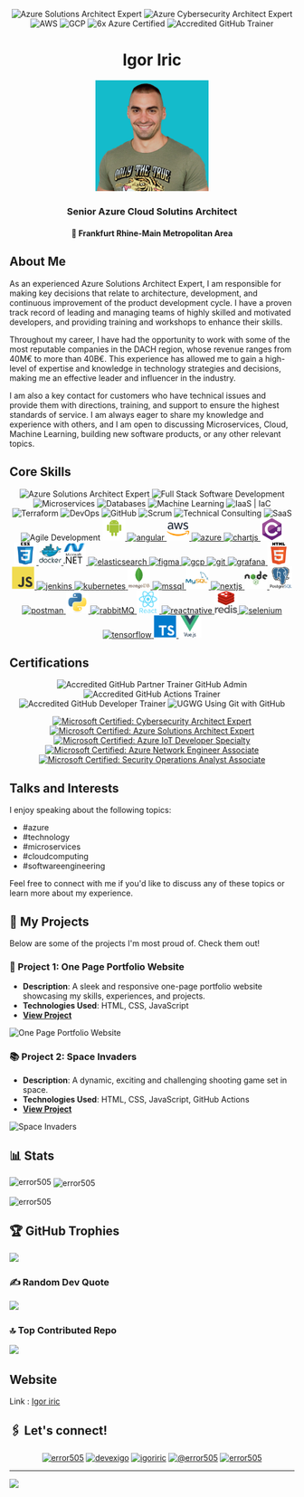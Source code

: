 <!-- Header -->
<p align="center">
  <img src="https://img.shields.io/badge/Azure%20Solutions%20Architect%20Expert-%230078D4.svg?&style=for-the-badge&logo=microsoft-azure&logoColor=white" alt="Azure Solutions Architect Expert">
  <img src="https://img.shields.io/badge/Azure%20Cybersecurity%20Architect%20Expert-%230078D4.svg?&style=for-the-badge&logo=microsoft-azure&logoColor=white" alt="Azure Cybersecurity Architect Expert">
  <img src="https://img.shields.io/badge/AWS-%23232F3E.svg?&style=for-the-badge&logo=amazon-aws&logoColor=white" alt="AWS">
  <img src="https://img.shields.io/badge/GCP-%234285F4.svg?&style=for-the-badge&logo=google-cloud&logoColor=white" alt="GCP">
  <img src="https://img.shields.io/badge/Azure%20Certified-%230078D4.svg?&style=for-the-badge&logo=microsoft-azure&logoColor=white" alt="6x Azure Certified">
  <img src="https://img.shields.io/badge/GitHub%20Trainer-%23181717.svg?&style=for-the-badge&logo=github" alt="Accredited GitHub Trainer">
</p>

<!-- Name and Location -->
<h1 align="center">Igor Iric</h1>
<!-- Profile Picture -->
<p align="center">
  <img src="https://github.com/error505/biographyii/blob/main/1674712595713-plava2.jpg" alt="Your Name" width="200">
</p>
<h3 align="center">Senior Azure Cloud Solutins Architect</h3>
<h4 align="center">📍 Frankfurt Rhine-Main Metropolitan Area</h4>

<!-- About Me -->
## About Me

As an experienced Azure Solutions Architect Expert, I am responsible for making key decisions that relate to architecture, development, and continuous improvement of the product development cycle. I have a proven track record of leading and managing teams of highly skilled and motivated developers, and providing training and workshops to enhance their skills.

Throughout my career, I have had the opportunity to work with some of the most reputable companies in the DACH region, whose revenue ranges from 40M€ to more than 40B€. This experience has allowed me to gain a high-level of expertise and knowledge in technology strategies and decisions, making me an effective leader and influencer in the industry.

I am also a key contact for customers who have technical issues and provide them with directions, training, and support to ensure the highest standards of service. I am always eager to share my knowledge and experience with others, and I am open to discussing Microservices, Cloud, Machine Learning, building new software products, or any other relevant topics.

<!-- Core Skills -->
## Core Skills

<p align="center">
  <img src="https://img.shields.io/badge/Azure%20Solutions%20Architect%20Expert-%230078D4.svg?&style=for-the-badge&logo=microsoft-azure&logoColor=white" alt="Azure Solutions Architect Expert">
  <img src="https://img.shields.io/badge/Full%20Stack%20Development-%23191919.svg?&style=for-the-badge" alt="Full Stack Software Development">
  <img src="https://img.shields.io/badge/Microservices-%23404D59.svg?&style=for-the-badge" alt="Microservices">
  <img src="https://img.shields.io/badge/Databases-%2300f.svg?&style=for-the-badge" alt="Databases">
  <img src="https://img.shields.io/badge/Machine%20Learning-%23FF6F61.svg?&style=for-the-badge" alt="Machine Learning">
  <img src="https://img.shields.io/badge/IaaS%20%7C%20IaC-%23232F3E.svg?&style=for-the-badge" alt="IaaS | IaC">
  <img src="https://img.shields.io/badge/Terraform-%235835CC.svg?&style=for-the-badge" alt="Terraform">
  <img src="https://img.shields.io/badge/DevOps-%23181717.svg?&style=for-the-badge" alt="DevOps">
  <img src="https://img.shields.io/badge/GitHub-%23181717.svg?&style=for-the-badge&logo=github" alt="GitHub">
  <img src="https://img.shields.io/badge/Scrum-%23181717.svg?&style=for-the-badge" alt="Scrum">
  <img src="https://img.shields.io/badge/Technical%20Consulting-%23007ACC.svg?&style=for-the-badge" alt="Technical Consulting">
  <img src="https://img.shields.io/badge/SaaS-%23007ACC.svg?&style=for-the-badge" alt="SaaS">
  <img src="https://img.shields.io/badge/Agile%20Development-%231C72C7.svg?&style=for-the-badge" alt="Agile Development">
  <a href="https://developer.android.com" target="_blank" rel="noreferrer"> <img src="https://raw.githubusercontent.com/devicons/devicon/master/icons/android/android-original-wordmark.svg" alt="android" width="40" height="40"/> </a> <a href="https://angular.io" target="_blank" rel="noreferrer"> <img src="https://angular.io/assets/images/logos/angular/angular.svg" alt="angular" width="40" height="40"/> </a> <a href="https://aws.amazon.com" target="_blank" rel="noreferrer"> <img src="https://raw.githubusercontent.com/devicons/devicon/master/icons/amazonwebservices/amazonwebservices-original-wordmark.svg" alt="aws" width="40" height="40"/> </a> <a href="https://azure.microsoft.com/en-in/" target="_blank" rel="noreferrer"> <img src="https://www.vectorlogo.zone/logos/microsoft_azure/microsoft_azure-icon.svg" alt="azure" width="40" height="40"/> </a> <a href="https://www.chartjs.org" target="_blank" rel="noreferrer"> <img src="https://www.chartjs.org/media/logo-title.svg" alt="chartjs" width="40" height="40"/> </a> <a href="https://www.w3schools.com/cs/" target="_blank" rel="noreferrer"> <img src="https://raw.githubusercontent.com/devicons/devicon/master/icons/csharp/csharp-original.svg" alt="csharp" width="40" height="40"/> </a> <a href="https://www.w3schools.com/css/" target="_blank" rel="noreferrer"> <img src="https://raw.githubusercontent.com/devicons/devicon/master/icons/css3/css3-original-wordmark.svg" alt="css3" width="40" height="40"/> </a> <a href="https://www.docker.com/" target="_blank" rel="noreferrer"> <img src="https://raw.githubusercontent.com/devicons/devicon/master/icons/docker/docker-original-wordmark.svg" alt="docker" width="40" height="40"/> </a> <a href="https://dotnet.microsoft.com/" target="_blank" rel="noreferrer"> <img src="https://raw.githubusercontent.com/devicons/devicon/master/icons/dot-net/dot-net-original-wordmark.svg" alt="dotnet" width="40" height="40"/> </a> <a href="https://www.elastic.co" target="_blank" rel="noreferrer"> <img src="https://www.vectorlogo.zone/logos/elastic/elastic-icon.svg" alt="elasticsearch" width="40" height="40"/> </a> <a href="https://www.figma.com/" target="_blank" rel="noreferrer"> <img src="https://www.vectorlogo.zone/logos/figma/figma-icon.svg" alt="figma" width="40" height="40"/> </a> <a href="https://cloud.google.com" target="_blank" rel="noreferrer"> <img src="https://www.vectorlogo.zone/logos/google_cloud/google_cloud-icon.svg" alt="gcp" width="40" height="40"/> </a> <a href="https://git-scm.com/" target="_blank" rel="noreferrer"> <img src="https://www.vectorlogo.zone/logos/git-scm/git-scm-icon.svg" alt="git" width="40" height="40"/> </a> <a href="https://grafana.com" target="_blank" rel="noreferrer"> <img src="https://www.vectorlogo.zone/logos/grafana/grafana-icon.svg" alt="grafana" width="40" height="40"/> </a> <a href="https://www.w3.org/html/" target="_blank" rel="noreferrer"> <img src="https://raw.githubusercontent.com/devicons/devicon/master/icons/html5/html5-original-wordmark.svg" alt="html5" width="40" height="40"/> </a> <a href="https://developer.mozilla.org/en-US/docs/Web/JavaScript" target="_blank" rel="noreferrer"> <img src="https://raw.githubusercontent.com/devicons/devicon/master/icons/javascript/javascript-original.svg" alt="javascript" width="40" height="40"/> </a> <a href="https://www.jenkins.io" target="_blank" rel="noreferrer"> <img src="https://www.vectorlogo.zone/logos/jenkins/jenkins-icon.svg" alt="jenkins" width="40" height="40"/> </a> <a href="https://kubernetes.io" target="_blank" rel="noreferrer"> <img src="https://www.vectorlogo.zone/logos/kubernetes/kubernetes-icon.svg" alt="kubernetes" width="40" height="40"/> </a> <a href="https://www.mongodb.com/" target="_blank" rel="noreferrer"> <img src="https://raw.githubusercontent.com/devicons/devicon/master/icons/mongodb/mongodb-original-wordmark.svg" alt="mongodb" width="40" height="40"/> </a> <a href="https://www.microsoft.com/en-us/sql-server" target="_blank" rel="noreferrer"> <img src="https://www.svgrepo.com/show/303229/microsoft-sql-server-logo.svg" alt="mssql" width="40" height="40"/> </a> <a href="https://www.mysql.com/" target="_blank" rel="noreferrer"> <img src="https://raw.githubusercontent.com/devicons/devicon/master/icons/mysql/mysql-original-wordmark.svg" alt="mysql" width="40" height="40"/> </a> <a href="https://nextjs.org/" target="_blank" rel="noreferrer"> <img src="https://cdn.worldvectorlogo.com/logos/nextjs-2.svg" alt="nextjs" width="40" height="40"/> </a> <a href="https://nodejs.org" target="_blank" rel="noreferrer"> <img src="https://raw.githubusercontent.com/devicons/devicon/master/icons/nodejs/nodejs-original-wordmark.svg" alt="nodejs" width="40" height="40"/> </a> <a href="https://www.postgresql.org" target="_blank" rel="noreferrer"> <img src="https://raw.githubusercontent.com/devicons/devicon/master/icons/postgresql/postgresql-original-wordmark.svg" alt="postgresql" width="40" height="40"/> </a> <a href="https://postman.com" target="_blank" rel="noreferrer"> <img src="https://www.vectorlogo.zone/logos/getpostman/getpostman-icon.svg" alt="postman" width="40" height="40"/> </a> <a href="https://www.python.org" target="_blank" rel="noreferrer"> <img src="https://raw.githubusercontent.com/devicons/devicon/master/icons/python/python-original.svg" alt="python" width="40" height="40"/> </a> <a href="https://www.rabbitmq.com" target="_blank" rel="noreferrer"> <img src="https://www.vectorlogo.zone/logos/rabbitmq/rabbitmq-icon.svg" alt="rabbitMQ" width="40" height="40"/> </a> <a href="https://reactjs.org/" target="_blank" rel="noreferrer"> <img src="https://raw.githubusercontent.com/devicons/devicon/master/icons/react/react-original-wordmark.svg" alt="react" width="40" height="40"/> </a> <a href="https://reactnative.dev/" target="_blank" rel="noreferrer"> <img src="https://reactnative.dev/img/header_logo.svg" alt="reactnative" width="40" height="40"/> </a> <a href="https://redis.io" target="_blank" rel="noreferrer"> <img src="https://raw.githubusercontent.com/devicons/devicon/master/icons/redis/redis-original-wordmark.svg" alt="redis" width="40" height="40"/> </a> <a href="https://www.selenium.dev" target="_blank" rel="noreferrer"> <img src="https://raw.githubusercontent.com/detain/svg-logos/780f25886640cef088af994181646db2f6b1a3f8/svg/selenium-logo.svg" alt="selenium" width="40" height="40"/> </a> <a href="https://www.tensorflow.org" target="_blank" rel="noreferrer"> <img src="https://www.vectorlogo.zone/logos/tensorflow/tensorflow-icon.svg" alt="tensorflow" width="40" height="40"/> </a> <a href="https://www.typescriptlang.org/" target="_blank" rel="noreferrer"> <img src="https://raw.githubusercontent.com/devicons/devicon/master/icons/typescript/typescript-original.svg" alt="typescript" width="40" height="40"/> </a> <a href="https://vuejs.org/" target="_blank" rel="noreferrer"> <img src="https://raw.githubusercontent.com/devicons/devicon/master/icons/vuejs/vuejs-original-wordmark.svg" alt="vuejs" width="40" height="40"/> </a>
</p>

<!-- Certifications -->
## Certifications

<p align="center">
  <img src="https://img.shields.io/badge/GitHub%20Partner%20Trainer-%23181717.svg?&style=for-the-badge&logo=github" alt="Accredited GitHub Partner Trainer GitHub Admin">
  <img src="https://img.shields.io/badge/GitHub%20Actions%20Trainer-%23181717.svg?&style=for-the-badge&logo=github" alt="Accredited GitHub Actions Trainer">
  <img src="https://img.shields.io/badge/GitHub%20Developer%20Trainer-%23181717.svg?&style=for-the-badge&logo=github" alt="Accredited GitHub Developer Trainer">
  <img src="https://img.shields.io/badge/UGWG%20Using%20Git%20with%20GitHub-%23181717.svg?&style=for-the-badge&logo=github" alt="UGWG Using Git with GitHub">
</p>


<p align="center">
  <a href="https://www.credly.com/badges/70f4339c-6104-4d19-b0cf-40471e7cef1f/public_url" target="_blank">
    <img src="https://images.credly.com/size/340x340/images/0ba22331-acf9-4e8a-8ce3-b4cc3d376040/image.png" alt="Microsoft Certified: Cybersecurity Architect Expert" width="100">
  </a>
  <br>
  <a href="https://www.credly.com/badges/a0e819e8-4687-49d3-901d-48913c0970f8/public_url" target="_blank">
    <img src="https://images.credly.com/size/340x340/images/987adb7e-49be-4e24-b67e-55986bd3fe66/azure-solutions-architect-expert-600x600.png" alt="Microsoft Certified: Azure Solutions Architect Expert" width="100">
  </a>
  <br>
  <a href="https://www.credly.com/badges/b11e48b3-e5e5-4e50-8eaf-5fcc6f2776aa/public_url" target="_blank">
    <img src="https://images.credly.com/size/340x340/images/2711b780-c3f1-4678-a9ae-f6c49c379189/specialty-azure-iot-developer-600x600.png" alt="Microsoft Certified: Azure IoT Developer Specialty" width="100">
  </a>
  <br>
  <a href="https://www.credly.com/badges/9bbc0db2-114a-48ac-a48c-6ef307ad9ce8/public_url" target="_blank">
    <img src="https://images.credly.com/size/340x340/images/c3a2e51d-7984-48cc-a4cb-88d4e8487037/azure-network-engineer-associate-600x600.png" alt="Microsoft Certified: Azure Network Engineer Associate" width="100">
  </a>
  <br>
  <a href="https://www.credly.com/badges/9a28d2be-bda6-4cd1-9800-17b8396bb89e/public_url" target="_blank">
    <img src="https://images.credly.com/size/340x340/images/7e75516f-5149-4d19-8d09-aa3dab4907cb/security-operations-analyst-associate-600x600.png" alt="Microsoft Certified: Security Operations Analyst Associate" width="100">
  </a>
</p>

<!-- Talks and Interests -->
## Talks and Interests

I enjoy speaking about the following topics:
- #azure
- #technology
- #microservices
- #cloudcomputing
- #softwareengineering

Feel free to connect with me if you'd like to discuss any of these topics or learn more about my experience.


## 🌱 My Projects

Below are some of the projects I'm most proud of. Check them out!

### 🌟 Project 1: One Page Portfolio Website
- **Description**: A sleek and responsive one-page portfolio website showcasing my skills, experiences, and projects.
- **Technologies Used**: HTML, CSS, JavaScript
- **[View Project](https://error505.github.io/error505/)**

![One Page Portfolio Website](https://github.com/error505/MyFirstRepo/raw/main/images/one-page-portfolio.png)

### 📚 Project 2: Space Invaders
- **Description**: A dynamic, exciting and challenging shooting game set in space.
- **Technologies Used**: HTML, CSS, JavaScript, GitHub Actions
- **[View Project]([link-to-your-project](https://error505.github.io/SpaceInvaders/))**

![Space Invaders](https://github.com/error505/SpaceInvaders/raw/main/images/spaceexplorer.jpg)




<!-- Stats -->
## 📊 Stats

<p><img align="left" src="https://github-readme-stats.vercel.app/api/top-langs?username=error505&show_icons=true&locale=en&layout=compact" alt="error505" /></p>

<p>&nbsp;<img align="center" src="https://github-readme-stats.vercel.app/api?username=error505&show_icons=true&locale=en" alt="error505" /></p>

<p><img align="center" src="https://github-readme-streak-stats.herokuapp.com/?user=error505&" alt="error505" /></p>

## 🏆 GitHub Trophies
![](https://github-profile-trophy.vercel.app/?username=error505&theme=radical&no-frame=false&no-bg=true&margin-w=4)

### ✍️ Random Dev Quote
![](https://quotes-github-readme.vercel.app/api?type=horizontal&theme=radical)

### 🔝 Top Contributed Repo
![](https://github-contributor-stats.vercel.app/api?username=error505&limit=5&theme=default&combine_all_yearly_contributions=true)

<!-- Website -->
## Website

Link : [Igor iric](https://error505.github.io/error505/)

<!-- Social Media Links -->
## 🖇️ Let's connect!
<p align="center">
  <a href="https://dev.to/error505" target="blank"><img align="center" src="https://raw.githubusercontent.com/rahuldkjain/github-profile-readme-generator/master/src/images/icons/Social/devto.svg" alt="error505" height="30" width="40" /></a>
<a href="https://twitter.com/devexigo" target="blank"><img align="center" src="https://raw.githubusercontent.com/rahuldkjain/github-profile-readme-generator/master/src/images/icons/Social/twitter.svg" alt="devexigo" height="30" width="40" /></a>
<a href="https://linkedin.com/in/igoriric" target="blank"><img align="center" src="https://raw.githubusercontent.com/rahuldkjain/github-profile-readme-generator/master/src/images/icons/Social/linked-in-alt.svg" alt="igoriric" height="30" width="40" /></a>
<a href="https://medium.com/@error505" target="blank"><img align="center" src="https://raw.githubusercontent.com/rahuldkjain/github-profile-readme-generator/master/src/images/icons/Social/medium.svg" alt="@error505" height="30" width="40" /></a>
<a href="https://www.youtube.com/c/error505" target="blank"><img align="center" src="https://raw.githubusercontent.com/rahuldkjain/github-profile-readme-generator/master/src/images/icons/Social/youtube.svg" alt="error505" height="30" width="40" /></a>
</p>

---
[![](https://visitcount.itsvg.in/api?id=error505&icon=0&color=1)](https://visitcount.itsvg.in)

